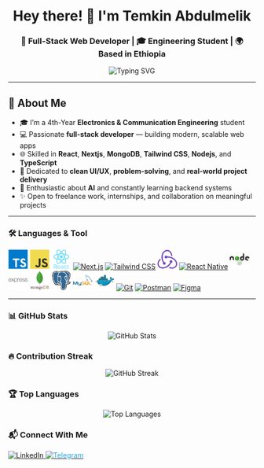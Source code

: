 <!-- Profile Header -->
<h1 align="center">Hey there! 👋 I'm Temkin Abdulmelik </h1>
<h3 align="center">🚀 Full-Stack Web Developer | 🎓  Engineering Student | 🌍 Based in Ethiopia</h3>

<p align="center">
  <img src="https://readme-typing-svg.demolab.com?font=Fira+Code&weight=500&size=22&duration=3000&pause=1000&center=true&width=700&lines=Hi+I%27m+Temkin+Abdulmelik!;Full-Stack+Developer+%7C+React+%2F+Next.js+%2F+MongoDB;Problem+Solver;Building+Clean+%26+Scalable+Web+Apps;Let%27s+Create+Something+Great+Together!" alt="Typing SVG" />
</p>

---

## 🧠 About Me

- 🎓 I’m a 4th-Year **Electronics & Communication Engineering** student  
- 💻 Passionate **full-stack developer** — building modern, scalable web apps  
- 🌐 Skilled in **React**, **Nextjs**, **MongoDB**, **Tailwind CSS**, **Nodejs**, and **TypeScript**  
- 🧩 Dedicated to **clean UI/UX**, **problem-solving**, and **real-world project delivery**  
- 🤖 Enthusiastic about **AI** and constantly learning backend systems  
- ✨ Open to freelance work, internships, and collaboration on meaningful projects  

---
### 🛠️ Languages & Tool

<p align="left">
  <a href="https://www.typescriptlang.org/" target="_blank"><img src="https://raw.githubusercontent.com/devicons/devicon/master/icons/typescript/typescript-original.svg" alt="TypeScript" width="40" height="40"/></a>
  <a href="https://developer.mozilla.org/en-US/docs/Web/JavaScript" target="_blank"><img src="https://raw.githubusercontent.com/devicons/devicon/master/icons/javascript/javascript-original.svg" alt="JavaScript" width="40" height="40"/></a>
  <a href="https://reactjs.org/" target="_blank"><img src="https://raw.githubusercontent.com/devicons/devicon/master/icons/react/react-original-wordmark.svg" alt="React" width="40" height="40"/></a>
  <a href="https://nextjs.org/" target="_blank"><img src="https://cdn.worldvectorlogo.com/logos/nextjs-2.svg" alt="Next.js" width="40" height="40"/></a>
  <a href="https://tailwindcss.com/" target="_blank"><img src="https://www.vectorlogo.zone/logos/tailwindcss/tailwindcss-icon.svg" alt="Tailwind CSS" width="40" height="40"/></a>
  <a href="https://redux.js.org/" target="_blank"><img src="https://raw.githubusercontent.com/devicons/devicon/master/icons/redux/redux-original.svg" alt="Redux" width="40" height="40"/></a>
  <a href="https://reactnative.dev/" target="_blank"><img src="https://reactnative.dev/img/header_logo.svg" alt="React Native" width="40" height="40"/></a>
  <a href="https://nodejs.org/" target="_blank"><img src="https://raw.githubusercontent.com/devicons/devicon/master/icons/nodejs/nodejs-original-wordmark.svg" alt="Node.js" width="40" height="40"/></a>
  <a href="https://expressjs.com" target="_blank"><img src="https://raw.githubusercontent.com/devicons/devicon/master/icons/express/express-original-wordmark.svg" alt="Express" width="40" height="40"/></a>
  <a href="https://www.mongodb.com/" target="_blank"><img src="https://raw.githubusercontent.com/devicons/devicon/master/icons/mongodb/mongodb-original-wordmark.svg" alt="MongoDB" width="40" height="40"/></a>
  <a href="https://www.postgresql.org/" target="_blank"><img src="https://raw.githubusercontent.com/devicons/devicon/master/icons/postgresql/postgresql-original.svg" alt="PostgreSQL" width="40" height="40"/></a>
  <a href="https://www.mysql.com/" target="_blank"><img src="https://raw.githubusercontent.com/devicons/devicon/master/icons/mysql/mysql-original-wordmark.svg" alt="MySQL" width="40" height="40"/></a>
  <a href="https://www.docker.com/" target="_blank"><img src="https://raw.githubusercontent.com/devicons/devicon/master/icons/docker/docker-original.svg" alt="Docker" width="40" height="40"/></a>
  <a href="https://git-scm.com/" target="_blank"><img src="https://www.vectorlogo.zone/logos/git-scm/git-scm-icon.svg" alt="Git" width="40" height="40"/></a>
  <a href="https://postman.com" target="_blank"><img src="https://www.vectorlogo.zone/logos/getpostman/getpostman-icon.svg" alt="Postman" width="40" height="40"/></a>
  <a href="https://www.figma.com/" target="_blank"><img src="https://www.vectorlogo.zone/logos/figma/figma-icon.svg" alt="Figma" width="40" height="40"/></a>
</p>  

---

### 📊 GitHub Stats  

<p align="center">
  <img src="https://github-readme-stats.vercel.app/api?username=temkin236&show_icons=true&theme=radical&locale=en" alt="GitHub Stats" />
</p>  

### 🔥 Contribution Streak  

<p align="center">
  <img src="https://streak-stats.vercel.app?user=temkin236&theme=radical&border_radius=10&date_format=M%20j%5B,%20Y%5D" alt="GitHub Streak" />
</p>



### 🏆 Top Languages  

<p align="center">
  <img src="https://github-readme-stats.vercel.app/api/top-langs/?username=temkin236&layout=compact&theme=radical" alt="Top Languages" />
</p>  


### 📬 Connect With Me  

<p align="left">
  <a href="https://www.linkedin.com/in/temkin-abdulmelik-195582306/" target="_blank">
    <img src="https://cdn.jsdelivr.net/gh/devicons/devicon/icons/linkedin/linkedin-original.svg" alt="LinkedIn" width="40" height="40"/>
  </a>
  <a href="https://t.me/temkin23" target="_blank">
    <img src="https://cdn.jsdelivr.net/gh/simple-icons/simple-icons/icons/telegram.svg" alt="Telegram" width="40" height="40" style="color:#2CA5E0;"/>
  </a>
</p>
